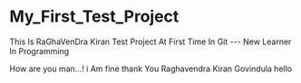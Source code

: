 # My_First_Test_Project
This Is RaGhaVenDra Kiran Test Project At First Time In Git     --- New Learner In Programming

How are you man...! i Am fine thank You Raghavendra Kiran Govindula hello
